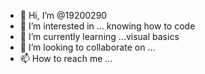 - 👋 Hi, I’m @19200290
- 👀 I’m interested in ... knowing how to code
- 🌱 I’m currently learning ...visual basics
- 💞️ I’m looking to collaborate on ...
- 📫 How to reach me ...

<!---
19200290/19200290 is a ✨ special ✨ repository because its `README.md` (this file) appears on your GitHub profile.
You can click the Preview link to take a look at your changes.
--->
